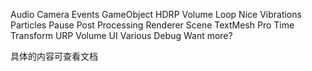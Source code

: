 Audio
Camera
Events
GameObject
HDRP Volume
Loop
Nice Vibrations
Particles
Pause
Post Processing
Renderer
Scene
TextMesh Pro
Time
Transform
URP Volume
UI
Various
Debug
Want more?

具体的内容可查看文档